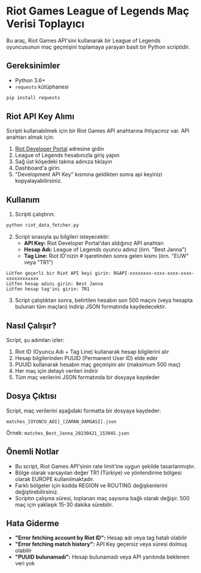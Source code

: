 # Riot Games League of Legends Maç Verisi Toplayıcı

Bu araç, Riot Games API'sini kullanarak bir League of Legends oyuncusunun maç geçmişini toplamaya yarayan basit bir Python scriptidir.

## Gereksinimler

- Python 3.6+
- `requests` kütüphanesi

```bash
pip install requests
```

## Riot API Key Alımı

Scripti kullanabilmek için bir Riot Games API anahtarına ihtiyacınız var. API anahtarı almak için:

1. [Riot Developer Portal](https://developer.riotgames.com/) adresine gidin
2. League of Legends hesabınızla giriş yapın
3. Sağ üst köşedeki takma adınıza tıklayın
4. Dashboard'a girin.
5. "Development API Key" kısmına geldikten sonra api keyinizi kopyalayabilirsiniz.


## Kullanım

1. Scripti çalıştırın:
```bash
python riot_data_fetcher.py
```

2. Script sırasıyla şu bilgileri isteyecektir:
   - **API Key:** Riot Developer Portal'dan aldığınız API anahtarı
   - **Hesap Adı:** League of Legends oyuncu adınız (örn. "Best Janna")
   - **Tag Line:** Riot ID'nizin # işaretinden sonra gelen kısmı (örn. "EUW" veya "TR1")

```
Lütfen geçerli bir Riot API keyi girin: RGAPI-xxxxxxxx-xxxx-xxxx-xxxx-xxxxxxxxxxxx
Lütfen hesap adını girin: Best Janna
Lütfen hesap tag'ini girin: TR1
```

3. Script çalıştıktan sonra, belirtilen hesabın son 500 maçını (veya hesapta bulunan tüm maçları) indirip JSON formatında kaydedecektir.

## Nasıl Çalışır?

Script, şu adımları izler:

1. Riot ID (Oyuncu Adı + Tag Line) kullanarak hesap bilgilerini alır
2. Hesap bilgilerinden PUUID (Permanent User ID) elde eder
3. PUUID kullanarak hesabın maç geçmişini alır (maksimum 500 maç)
4. Her maç için detaylı verileri indirir
5. Tüm maç verilerini JSON formatında bir dosyaya kaydeder

## Dosya Çıktısı

Script, maç verilerini aşağıdaki formatta bir dosyaya kaydeder:
```
matches_[OYUNCU_ADI]_[ZAMAN_DAMGASI].json
```

Örnek: `matches_Best_Janna_20230421_153045.json`

## Önemli Notlar

- Bu script, Riot Games API'sinin rate limit'ine uygun şekilde tasarlanmıştır.
- Bölge olarak varsayılan değer TR1 (Türkiye) ve yönlendirme bölgesi olarak EUROPE kullanılmaktadır.
- Farklı bölgeler için kodda REGION ve ROUTING değişkenlerini değiştirebilirsiniz.
- Scriptın çalışma süresi, toplanan maç sayısına bağlı olarak değişir. 500 maç için yaklaşık 15-30 dakika sürebilir.

## Hata Giderme

- **"Error fetching account by Riot ID":** Hesap adı veya tag hatalı olabilir
- **"Error fetching match history":** API Key geçersiz veya süresi dolmuş olabilir
- **"PUUID bulunamadı":** Hesap bulunamadı veya API yanıtında beklenen veri yok
